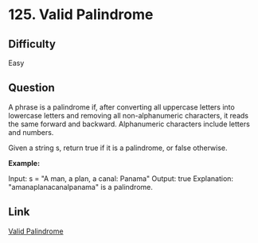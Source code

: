 # 125. Valid Palindrome

## Difficulty

Easy

## Question

A phrase is a palindrome if, after converting all uppercase letters into lowercase letters and removing all non-alphanumeric characters, it reads the same forward and backward. Alphanumeric characters include letters and numbers.

Given a string s, return true if it is a palindrome, or false otherwise.

**Example:**

Input: s = "A man, a plan, a canal: Panama"
Output: true
Explanation: "amanaplanacanalpanama" is a palindrome.

## Link

[Valid Palindrome](https://leetcode.com/problems/valid-palindrome/)
